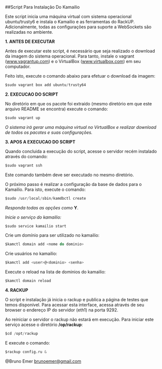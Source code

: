 ##Script Para Instalação Do Kamailio


Este script inicia uma máquina virtual com sistema operacional ubuntu/trusty6
e instala o Kamailio e as ferramentas do RackUP. Adicionalmente, todas as 
configurações para suporte a WebSockets são realizadas no ambiente.


**1. ANTES DE EXECUTAR**

Antes de executar este script, é necessário que seja realizado o download
da imagem do sistema operacional. Para tanto, instale o vagrant 
(www.vagrantup.com) e o VirtualBox (www.virtualbox.com) em seu computador.

Feito isto, execute o comando abaixo para efetuar o download da imagem:

```boo
$sudo vagrant box add ubuntu/trusty64
```


**2. EXECUCAO DO SCRIPT**

No diretório em que os pacote foi extraído (mesmo diretório em que este
arquivo README se encontra) execute o comando:

```boo
$sudo vagrant up
```

*O sistema irá gerar uma máquina virtual no VirtualBox e realizar download
de todos os pacotes e suas configurações.*


**3. APOS A EXECUCAO DO SCRIPT**

Quando concluida a execução do script, acesse o servidor recém instalado
através do comando:

```boo
$sudo vagrant ssh
```

Este comando também deve ser executado no mesmo diretório.

O próximo passo é realizar a configuração da base de dados para o Kamailio.
Para isto, execute o comando:

```boo
$sudo /usr/local/sbin/kamdbctl create
```

*Responda todas as opções como* **Y**.

*Inicie o serviço do kamailio:*

```boo
$sudo service kamailio start
```

Crie um domínio para ser utilizado no kamailio:

```boo
$kamctl domain add <nome do dominio>
```

Crie usuários no kamailio:

```boo
$kamctl add <user>@<dominio> <senha>
```

Execute o reload na lista de dominios do kamailio:

```boo
$kamctl domain reload
```

**4. RACKUP**

O script e instalação já inicia o rackup e publica a página de testes que
temos disponível. Para acessar esta interface, acessa através de seu browser
o endereço IP do servidor (eth1) na porta 9292.

Ao reiniciar o servidor o rackup não estará em execução. Para iniciar este 
serviço acesse o diretório **/op/rackup**:

```boo
$cd /opt/rackup
```

E execute o comando:

```boo
$rackup config.ru &
```

@Bruno Emer
brunoemer@gmail.com
